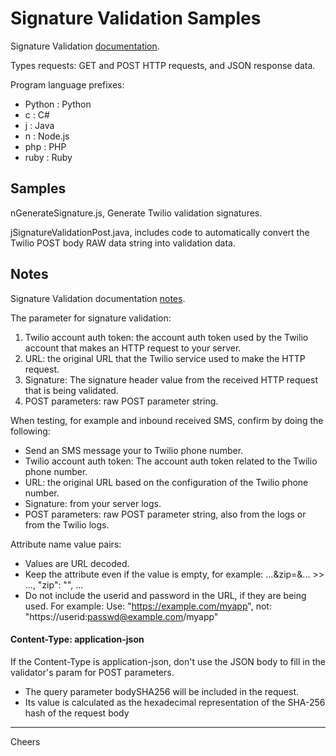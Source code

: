 # Signature Validation Samples

Signature Validation [documentation](https://www.twilio.com/docs/usage/security#validating-requests).

Types requests: GET and POST HTTP requests, and JSON response data.

Program language prefixes:
+ Python : Python
+ c : C#
+ j : Java
+ n : Node.js
+ php : PHP
+ ruby : Ruby

## Samples

nGenerateSignature.js, Generate Twilio validation signatures.

jSignatureValidationPost.java, includes code to automatically
convert the Twilio POST body RAW data string into validation data.

## Notes

Signature Validation documentation [notes](https://www.twilio.com/docs/usage/security#notes).

The parameter for signature validation:
1. Twilio account auth token: the account auth token used by the Twilio account that makes an HTTP request to your server.
2. URL: the original URL that the Twilio service used to make the HTTP request.
3. Signature: The signature header value from the received HTTP request that is being validated.
4. POST parameters: raw POST parameter string.

When testing, for example and inbound received SMS, confirm by doing the following:
+ Send an SMS message your to Twilio phone number.
+ Twilio account auth token: The account auth token related to the Twilio phone number.
+ URL: the original URL based on the configuration of the Twilio phone number.
+ Signature: from your server logs.
+ POST parameters: raw POST parameter string, also from the logs or from the Twilio logs.

Attribute name value pairs:
+ Values are URL decoded.
+ Keep the attribute even if the value is empty, for example: ...&zip=&... >> ..., "zip": "", ...
+ Do not include the userid and password in the URL, if they are being used. For example:
Use: "https://example.com/myapp", not: "https://userid:passwd@example.com/myapp"

#### Content-Type: application-json

If the Content-Type is application-json, don't use the JSON body to fill in the validator's param for POST parameters.
+ The query parameter bodySHA256 will be included in the request.
+ Its value is calculated as the hexadecimal representation of the SHA-256 hash of the request body

--------------------------------------------------------------------------------
Cheers